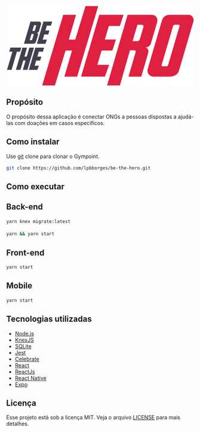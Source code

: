 <div align="center">
  <img src=".github/logo.svg" title="Be The Hero" alt="Be The Hero"/>
</div>

## Propósito

O propósito dessa aplicação é conectar ONGs a pessoas dispostas a ajudá-las com doações em casos específicos.

## Como instalar

Use [git](https://github.com/lpbborges/be-the-hero) clone  para clonar o Gympoint.

```bash
git clone https://github.com/lpbborges/be-the-hero.git
```

## Como executar

## Back-end
```bash
yarn knex migrate:latest

yarn && yarn start
```

## Front-end

```bash
yarn start
```

## Mobile

```bash
yarn start
```

## Tecnologias utilizadas

- [Node.js](https://nodejs.org/en/)
- [KnexJS](http://knexjs.org/)
- [SQLite](https://www.sqlite.org/index.html)
- [Jest](https://jestjs.io/)
- [Celebrate](https://github.com/arb/celebrate)
- [React](https://pt-br.reactjs.org/)
- [ReactJs](https://reactjs.org)
- [React Native](https://facebook.github.io/react-native/)
- [Expo](https://expo.io/)

## Licença

Esse projeto está sob a licença MIT. Veja o arquivo [LICENSE](LICENSE.md) para mais detalhes.

